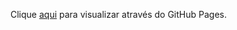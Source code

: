 <p>Clique <a target='_blank' href='https://mcloviinx.github.io'>aqui</a> para visualizar através do GitHub Pages.</p>
